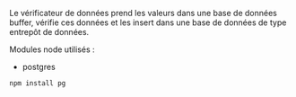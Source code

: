 Le vérificateur de données prend les valeurs dans une base de données buffer, vérifie ces données et les insert dans une base de données de type entrepôt de données.

Modules node utilisés :
* postgres
```shell
npm install pg
```
